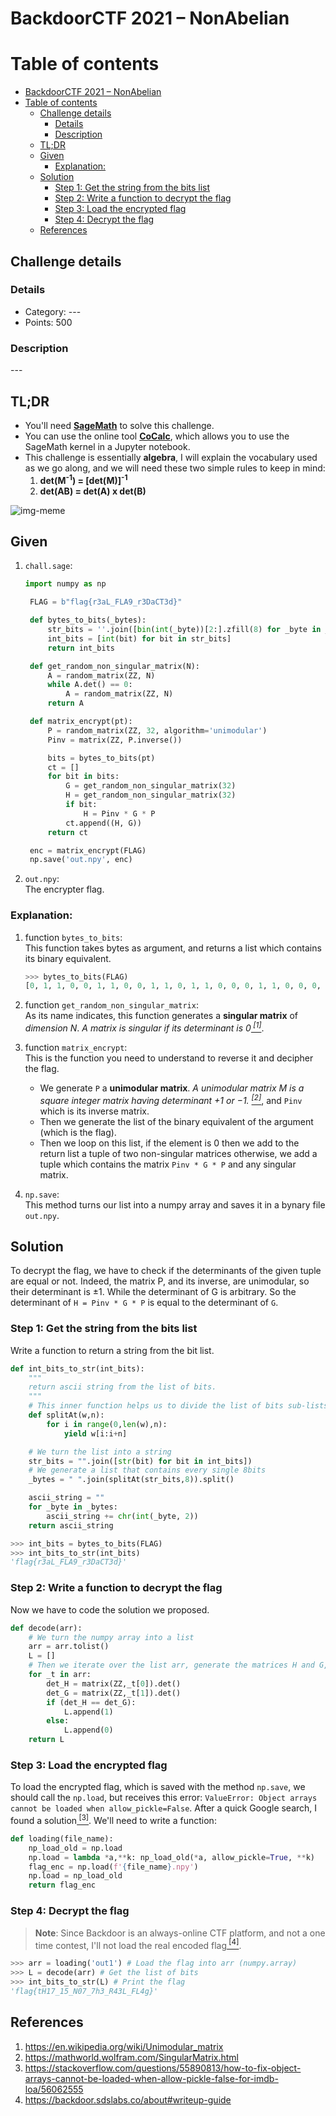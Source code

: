 # BackdoorCTF 2021 – NonAbelian

# Table of contents

<!--ts-->

- [BackdoorCTF 2021 – NonAbelian](#backdoorctf-2021--nonabelian)
- [Table of contents](#table-of-contents)
  - [Challenge details](#challenge-details)
    - [Details](#details)
    - [Description](#description)
  - [TL;DR](#tldr)
  - [Given](#given)
    - [Explanation:](#explanation)
  - [Solution](#solution)
    - [Step 1: Get the string from the bits list](#step-1-get-the-string-from-the-bits-list)
    - [Step 2: Write a function to decrypt the flag](#step-2-write-a-function-to-decrypt-the-flag)
    - [Step 3: Load the encrypted flag](#step-3-load-the-encrypted-flag)
    - [Step 4: Decrypt the flag](#step-4-decrypt-the-flag)
  - [References](#references)

<!--te-->

## Challenge details

### Details

- Category: ---
- Points: 500

### Description

\---

## TL;DR

- You'll need [**SageMath**](https://www.sagemath.org) to solve this challenge.
- You can use the online tool [**CoCalc**](https://cocalc.com), which allows you to use the SageMath kernel in a Jupyter notebook.
- This challenge is essentially **algebra**, I will explain the vocabulary used as we go along, and we will need these two simple rules to keep in mind:
  1. **det(M<sup>-1</sup>) = [det(M)]<sup>-1</sup>**
  2. **det(AB) = det(A) x det(B)**

![img-meme](./assets/meme.png)

## Given

1. `chall.sage`:

   ```python
   import numpy as np

    FLAG = b"flag{r3aL_FLA9_r3DaCT3d}"

    def bytes_to_bits(_bytes):
        str_bits = ''.join([bin(int(_byte))[2:].zfill(8) for _byte in _bytes])
        int_bits = [int(bit) for bit in str_bits]
        return int_bits

    def get_random_non_singular_matrix(N):
        A = random_matrix(ZZ, N)
        while A.det() == 0:
            A = random_matrix(ZZ, N)
        return A

    def matrix_encrypt(pt):
        P = random_matrix(ZZ, 32, algorithm='unimodular')
        Pinv = matrix(ZZ, P.inverse())

        bits = bytes_to_bits(pt)
        ct = []
        for bit in bits:
            G = get_random_non_singular_matrix(32)
            H = get_random_non_singular_matrix(32)
            if bit:
                H = Pinv * G * P
            ct.append((H, G))
        return ct

    enc = matrix_encrypt(FLAG)
    np.save('out.npy', enc)
   ```

2. `out.npy`:  
   The encrypter flag.

### Explanation:

1. function `bytes_to_bits`:  
    This function takes bytes as argument, and returns a list which contains its binary equivalent.

   ```python
   >>> bytes_to_bits(FLAG)
   [0, 1, 1, 0, 0, 1, 1, 0, 0, 1, 1, 0, 1, 1, 0, 0, 0, 1, 1, 0, 0, 0, 0, 1, 0, 1, 1, 0, 0, 1, 1, 1, 0, 1, 1, 1, 1, 0, 1, 1, 0, 1, 1, 1, 0, 0, 1, 0, 0, 0, 1, 1, 0, 0, 1, 1, 0, 1, 1, 0, 0, 0, 0, 1, 0, 1, 0, 0, 1, 1, 0, 0, 0, 1, 0, 1, 1, 1, 1, 1, 0, 1, 0, 0, 0, 1, 1, 0, 0, 1, 0, 0, 1, 1, 0, 0, 0, 1, 0, 0, 0, 0, 0, 1, 0, 0, 1, 1, 1, 0, 0, 1, 0, 1, 0, 1, 1, 1, 1, 1, 0, 1, 1, 1, 0, 0, 1, 0, 0, 0, 1, 1, 0, 0, 1, 1, 0, 1, 0, 0, 0, 1, 0, 0, 0, 1, 1, 0, 0, 0, 0, 1, 0, 1, 0, 0, 0, 0, 1, 1, 0, 1, 0, 1, 0, 1, 0, 0, 0, 0, 1, 1, 0, 0, 1, 1, 0, 1, 1, 0, 0, 1, 0, 0, 0, 1, 1, 1, 1, 1, 0, 1]
   ```

2. function `get_random_non_singular_matrix`:  
   As its name indicates, this function generates a **singular matrix** of _dimension N_. _A matrix is singular if its determinant is 0[<sup> [1]</sup>](#references)_.

3. function `matrix_encrypt`:  
   This is the function you need to understand to reverse it and decipher the flag.

   - We generate `P` a **unimodular matrix**. _A unimodular matrix M is a square integer matrix having determinant +1 or −1. [<sup> [2]</sup>](#references)_, and `Pinv` which is its inverse matrix.
   - Then we generate the list of the binary equivalent of the argument (which is the flag).
   - Then we loop on this list, if the element is 0 then we add to the return list a tuple of two non-singular matrices otherwise, we add a tuple which contains the matrix `Pinv * G * P` and any singular matrix.

4. `np.save`:  
   This method turns our list into a numpy array and saves it in a bynary file `out.npy`.

## Solution

To decrypt the flag, we have to check if the determinants of the given tuple are equal or not. Indeed, the matrix P, and its inverse, are unimodular, so their determinant is ±1. While the determinant of G is arbitrary. So the determinant of `H = Pinv * G * P` is equal to the determinant of `G`.

### Step 1: Get the string from the bits list

Write a function to return a string from the bit list.

```python
def int_bits_to_str(int_bits):
    """
    return ascii string from the list of bits.
    """
    # This inner function helps us to divide the list of bits sub-lists (because each byte is written on 8bits 😉 ).
    def splitAt(w,n):
        for i in range(0,len(w),n):
            yield w[i:i+n]

    # We turn the list into a string
    str_bits = "".join([str(bit) for bit in int_bits])
    # We generate a list that contains every single 8bits
    _bytes = " ".join(splitAt(str_bits,8)).split()

    ascii_string = ""
    for _byte in _bytes:
        ascii_string += chr(int(_byte, 2))
    return ascii_string
```

```python
>>> int_bits = bytes_to_bits(FLAG)
>>> int_bits_to_str(int_bits)
'flag{r3aL_FLA9_r3DaCT3d}'
```

### Step 2: Write a function to decrypt the flag

Now we have to code the solution we proposed.

```python
def decode(arr):
    # We turn the numpy array into a list
    arr = arr.tolist()
    L = []
    # Then we iterate over the list arr, generate the matrices H and G, and compute their determinant, finally we check our condition and fill the list.
    for _t in arr:
        det_H = matrix(ZZ,_t[0]).det()
        det_G = matrix(ZZ,_t[1]).det()
        if (det_H == det_G):
            L.append(1)
        else:
            L.append(0)
    return L
```

### Step 3: Load the encrypted flag

To load the encrypted flag, which is saved with the method `np.save`, we should call the `np.load`, but receives this error: `ValueError: Object arrays cannot be loaded when allow_pickle=False`. After a quick Google search, I found a solution[<sup> [3]</sup>](#references). We'll need to write a function:

```python
def loading(file_name):
    np_load_old = np.load
    np.load = lambda *a,**k: np_load_old(*a, allow_pickle=True, **k)
    flag_enc = np.load(f'{file_name}.npy')
    np.load = np_load_old
    return flag_enc
```

### Step 4: Decrypt the flag

> **Note**: Since Backdoor is an always-online CTF platform, and not a one time contest, I'll not load the real encoded flag[<sup> [4]</sup>](#references).

```python
>>> arr = loading('out1') # Load the flag into arr (numpy.array)
>>> L = decode(arr) # Get the list of bits
>>> int_bits_to_str(L) # Print the flag
'flag{tH17_15_N07_7h3_R43L_FL4g}'
```

## References

1. https://en.wikipedia.org/wiki/Unimodular_matrix
2. https://mathworld.wolfram.com/SingularMatrix.html
3. https://stackoverflow.com/questions/55890813/how-to-fix-object-arrays-cannot-be-loaded-when-allow-pickle-false-for-imdb-loa/56062555
4. https://backdoor.sdslabs.co/about#writeup-guide
